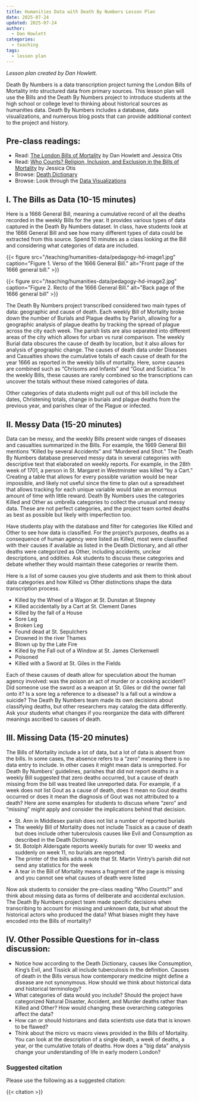 ```yaml
---
title: Humanities Data with Death By Numbers Lesson Plan
date: 2025-07-24
updated: 2025-07-24
author: 
  - Dan Howlett
categories: 
  - teaching
tags: 
  - lesson plan
---
```


*Lesson plan created by Dan Howlett*.

Death By Numbers is a data transcription project turning the London Bills of Mortality into structured data from primary sources.  This lesson plan will use the Bills and the Death By Numbers project to introduce students at the high school or college level to thinking about historical sources as humanities data.  Death By Numbers includes a database, data visualizations, and numerous blog posts that can provide additional context to the project and history.

## Pre-class readings:

- Read: [The London Bills of Mortality](https://deathbynumbers.org/context/the-london-bills-of-mortality/) by Dan Howlett and Jessica Otis
- Read: [Who Counts? Religion, Inclusion, and Exclusion in the Bills of Mortality](https://deathbynumbers.org/analysis/religion) by Jessica Otis
- Browse: [Death Dictionary](https://deathbynumbers.org/dictionary/)  
- Browse: Look through the [Data Visualizations](https://deathbynumbers.org/visualizations/)


## I. The Bills as Data (10-15 minutes)

Here is a 1666 General Bill, meaning a cumulative record of all the deaths recorded in the weekly Bills for the year. It provides various types of data captured in the Death By Numbers dataset. In class, have students look at the 1666 General Bill and see how many different types of data could be extracted from this source. Spend 10 minutes as a class looking at the Bill and considering what categories of data are included.  

{{< figure src="/teaching/humanities-data/pedagogy-hd-image1.jpg" caption="Figure 1. Verso of the 1666 General Bill." alt="Front page of the 1666 general bill." >}}

{{< figure src="/teaching/humanities-data/pedagogy-hd-image2.jpg" caption="Figure 2. Recto of the 1666 General Bill." alt="Back page of the 1666 general bill" >}}

The Death By Numbers project transcribed considered two main types of data: geographic and cause of death.  Each weekly Bill of Mortality broke down the number of Burials and Plague deaths by Parish, allowing for a geographic analysis of plague deaths by tracking the spread of plague across the city each week.  The parish lists are also separated into different areas of the city which allows for urban vs rural comparison.  The weekly Burial data obscures the cause of death by location, but it also allows for analysis of geographic change.  The causes of death data under Diseases and Casualties shows the cumulative totals of each cause of death for the year 1666 as reported in the weekly bills of mortality.  Here, some causes are combined such as “Chrisoms and Infants” and “Gout and Sciatica.”  In the weekly Bills, these causes are rarely combined so the transcriptions can uncover the totals without these mixed categories of data.

Other categories of data students might pull out of this bill include the dates, Christening totals, change in burials and plague deaths from the previous year, and parishes clear of the Plague or infected.

## II. Messy Data (15-20 minutes)

Data can be messy, and the weekly Bills present wide ranges of diseases and casualties summarized in the Bills.  For example, the 1669 General Bill mentions “Killed by several Accidents” and “Murdered and Shot.” The Death By Numbers database preserved messy data in several categories with descriptive text that elaborated on weekly reports.  For example, in the 28th week of 1701, a person in St. Margaret in Westminster was killed “by a Cart.”  Creating a table that allows for every possible variation would be near impossible, and likely not useful since the time to plan out a spreadsheet that allows tracking for each unique variable would take an enormous amount of time with little reward.  Death By Numbers uses the categories Killed and Other as umbrella categories to collect the unusual and messy data.  These are not perfect categories, and the project team sorted deaths as best as possible but likely with imperfection too. 

Have students play with the database and filter for categories like Killed and Other to see how data is classified.  For the project’s purposes, deaths as a consequence of human agency were listed as Killed, most were classified with their causes if available as listed in the Death Dictionary, and all other deaths were categorized as Other, including accidents, unclear descriptions, and oddities. Ask students to discuss these categories and debate whether they would maintain these categories or rewrite them.

Here is a list of some causes you give students and ask them to think about data categories and how Killed vs Other distinctions shape the data transcription process.

- Killed by the Wheel of a Wagon at St. Dunstan at Stepney
- Killed accidentally by a Cart at St. Clement Danes
- Killed by the fall of a House
- Sore Leg
- Broken Leg
- Found dead at St. Sepulchers
- Drowned in the river Thames
- Blown up by the Late Fire
- Killed by the Fall out of a Window at St. James Clerkenwell
- Poisoned
- Killed with a Sword at St. Giles in the Fields
 
Each of these causes of death allow for speculation about the human agency involved: was the poison an act of murder or a cooking accident?  Did someone use the sword as a weapon at St. Giles or did the owner fall onto it?  Is a sore leg a reference to a disease?  Is a fall out a window a suicide?  The Death By Numbers team made its own decisions about classifying deaths, but other researchers may catalog the data differently.  Ask your students what changes if you reorganize the data with different meanings ascribed to causes of death.

## III. Missing Data (15-20 minutes)

The Bills of Mortality include a lot of data, but a lot of data is absent from the bills.  In some cases, the absence refers to a “zero” meaning there is no data entry to include.  In other cases it might mean data is unreported.  For Death By Numbers’ guidelines, parishes that did not report deaths in a weekly Bill suggested that zero deaths occurred, but a cause of death missing from the bill was treated like unreported data.  For example, if a week does not list Gout as a cause of death, does it mean no Gout deaths occurred or does it mean the diagnosis of Gout was not attributed to a death?  Here are some examples for students to discuss where “zero” and “missing” might apply and consider the implications behind that decision.

- St. Ann in Middlesex parish does not list a number of reported burials
- The weekly Bill of Mortality does not include Tissick as a cause of death but does include other tuberculosis causes like Evil and Consumption as described in the Death Dictionary.
- St. Botolph Aldersgate reports weekly burials for over 10 weeks and suddenly on week 11, no burials are reported.
- The printer of the bills adds a note that St. Martin Vintry’s parish did not send any statistics for the week
- A tear in the Bill of Mortality means a fragment of the page is missing and you cannot see what causes of death were listed

Now ask students to consider the pre-class reading “Who Counts?” and think about missing data as forms of deliberate and accidental exclusion.  The Death By Numbers project team made specific decisions when transcribing to account for missing and unknown data, but what about the historical actors who produced the data?  What biases might they have encoded into the Bills of mortality?

## IV. Other Possible Questions for in-class discussion:

- Notice how according to the Death Dictionary, causes like Consumption, King’s Evil, and Tissick all include tuberculosis in the definition.  Causes of death in the Bills versus how contemporary medicine might define a disease are not synonymous. How should we think about historical data and historical terminology?
- What categories of data would you include?  Should the project have categorized Natural Disaster, Accident, and Murder deaths rather than Killed and Other?  How would changing these overarching categories affect the data?
- How can or should historians and data scientists use data that is known to be flawed?
- Think about the micro vs macro views provided in the Bills of Mortality.  You can look at the description of a single death, a week of deaths, a year, or the cumulative totals of deaths.  How does a "big data" analysis change your understanding of life in early modern London?

### Suggested citation

Please use the following as a suggested citation:

{{< citation >}}
